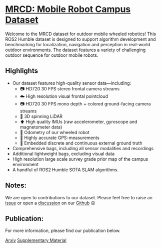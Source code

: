 # [MRCD: Mobile Robot Campus Dataset](https://sm20598.github.io/MRCD)

Welcome to the MRCD dataset for outdoor mobile wheeled robotics! This ROS2 Humble dataset is designed to support algorithm development and benchmarking for localization, navigation and perception in real-world outdoor environments. The dataset features a variety of challenging outdoor sequence for outdoor mobile robots.

## Highlights
* Our dataset features high-quality sensor data—including:
  + 📷 HD720 30 FPS stereo frontal camera streams
  + ☁️ High resolution visual frontal pointcloud
  + 📷 HD720 30 FPS mono depth + colored ground-facing camera streams 
  + 📏 3D spinning LiDAR
  + ⬆️ High quality IMUs (raw accelerometer, gyroscope and magnetometer data) 
  + 🛞 Odometry of our wheeled robot
  + 📍 Highly accurate GPS-measurements
  + 👣 Embedded discrete and continuous external ground truth
* Comprehensive bags, including all sensor modalities and recordings
* Additional lightweight bags, excluding visual data
* High resolution large scale survey grade prior map of the campus environment
* A handful of ROS2 Humble SOTA SLAM algorithms.

## Notes:
We are open to contributions to our dataset. Please feel free to raise an [issue](https://github.com/SM20598/MRCD/issues) or open a [discussion](https://github.com/SM20598/MRCD/discussions) on our [Github](https://github.com/SM20598/MRCD) 🙃

## Publication:
For more information, please find our publication below.

[Arxiv](https://arxiv.org/)
[Supplementary Material](https://arxiv.org/)
